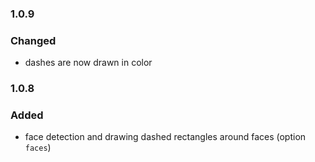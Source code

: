 ### 1.0.9

### Changed

- dashes are now drawn in color

### 1.0.8

### Added

- face detection and drawing dashed rectangles around faces (option `faces`)